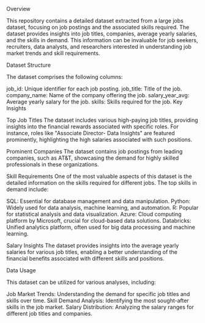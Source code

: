 Overview

This repository contains a detailed dataset extracted from a large jobs dataset, focusing on job postings and the associated skills required. The dataset provides insights into job titles, companies, average yearly salaries, and the skills in demand. This information can be invaluable for job seekers, recruiters, data analysts, and researchers interested in understanding job market trends and skill requirements.

Dataset Structure

The dataset comprises the following columns:

job_id: Unique identifier for each job posting.
job_title: Title of the job.
company_name: Name of the company offering the job.
salary_year_avg: Average yearly salary for the job.
skills: Skills required for the job.
Key Insights

Top Job Titles
The dataset includes various high-paying job titles, providing insights into the financial rewards associated with specific roles. For instance, roles like "Associate Director- Data Insights" are featured prominently, highlighting the high salaries associated with such positions.

Prominent Companies
The dataset contains job postings from leading companies, such as AT&T, showcasing the demand for highly skilled professionals in these organizations.

Skill Requirements
One of the most valuable aspects of this dataset is the detailed information on the skills required for different jobs. The top skills in demand include:

SQL: Essential for database management and data manipulation.
Python: Widely used for data analysis, machine learning, and automation.
R: Popular for statistical analysis and data visualization.
Azure: Cloud computing platform by Microsoft, crucial for cloud-based data solutions.
Databricks: Unified analytics platform, often used for big data processing and machine learning.

Salary Insights
The dataset provides insights into the average yearly salaries for various job titles, enabling a better understanding of the financial benefits associated with different skills and positions.

Data Usage

This dataset can be utilized for various analyses, including:

Job Market Trends: Understanding the demand for specific job titles and skills over time.
Skill Demand Analysis: Identifying the most sought-after skills in the job market.
Salary Distribution: Analyzing the salary ranges for different job titles and companies.
